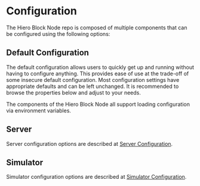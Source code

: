 # Configuration

The Hiero Block Node repo is composed of multiple components that can be configured using the following options:

## Default Configuration

The default configuration allows users to quickly get up and running without having to configure anything. This provides
ease of use at the trade-off of some insecure default configuration. Most configuration settings have appropriate
defaults and can be left unchanged. It is recommended to browse the properties below and adjust to your needs.

The components of the Hiero Block Node all support loading configuration via environment variables.

## Server

Server configuration options are described at [Server Configuration](server/configuration.md).

## Simulator

Simulator configuration options are described at [Simulator Configuration](simulator/configuration.md).
